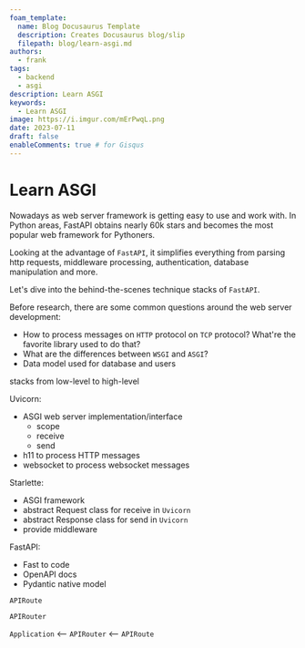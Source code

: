 ```yaml
---
foam_template:
  name: Blog Docusaurus Template
  description: Creates Docusaurus blog/slip
  filepath: blog/learn-asgi.md
authors:
  - frank
tags:
  - backend
  - asgi
description: Learn ASGI
keywords:
  - Learn ASGI
image: https://i.imgur.com/mErPwqL.png
date: 2023-07-11
draft: false
enableComments: true # for Gisqus
---
```


# Learn ASGI

Nowadays as web server framework is getting easy to use and work with. In Python areas, FastAPI obtains nearly 60k stars and becomes the most popular web framework for Pythoners.

Looking at the advantage of `FastAPI`, it simplifies everything from parsing http requests, middleware processing, authentication, database manipulation and more.

Let's dive into the behind-the-scenes technique stacks of `FastAPI`.

Before research, there are some common questions around the web server development:

- How to process messages on `HTTP` protocol on `TCP` protocol? What're the favorite library used to do that?
- What are the differences between `WSGI` and `ASGI`?
- Data model used for database and users


stacks from low-level to high-level

Uvicorn:

- ASGI web server implementation/interface
  - scope
  - receive
  - send
- h11 to process HTTP messages
- websocket to process websocket messages

Starlette:

- ASGI framework
- abstract Request class for receive in `Uvicorn`
- abstract Response class for send in `Uvicorn`
- provide middleware

FastAPI:

- Fast to code
- OpenAPI docs
- Pydantic native model

`APIRoute`

`APIRouter`

`Application` <-- `APIRouter` <-- `APIRoute`